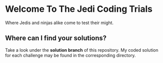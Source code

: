 # Welcome To The Jedi Coding Trials

Where Jedis and ninjas alike come to test their might.

## Where can I find your solutions?

Take a look under the __solution branch__ of this repository. My coded solution for each challenge may be found in the corresponding directory.

